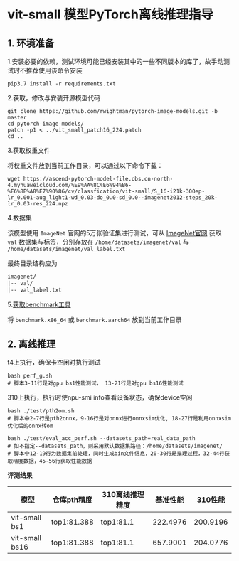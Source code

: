#  vit-small 模型PyTorch离线推理指导

## 1. 环境准备

1.安装必要的依赖，测试环境可能已经安装其中的一些不同版本的库了，故手动测试时不推荐使用该命令安装

~~~shell
pip3.7 install -r requirements.txt
~~~

2.获取，修改与安装开源模型代码

~~~shell
git clone https://github.com/rwightman/pytorch-image-models.git -b master
cd pytorch-image-models/
patch -p1 < ../vit_small_patch16_224.patch
cd ..
~~~

3.获取权重文件

将权重文件放到当前工作目录，可以通过以下命令下载：

~~~shell
wget https://ascend-pytorch-model-file.obs.cn-north-4.myhuaweicloud.com/%E9%AA%8C%E6%94%B6-%E6%8E%A8%E7%90%86/cv/classfication/vit-small/S_16-i21k-300ep-lr_0.001-aug_light1-wd_0.03-do_0.0-sd_0.0--imagenet2012-steps_20k-lr_0.03-res_224.npz
~~~

4.数据集

该模型使用 `ImageNet` 官网的5万张验证集进行测试，可从 [ImageNet官网](http://www.image-net.org/) 获取 `val` 数据集与标签，分别存放在 `/home/datasets/imagenet/val` 与 `/home/datasets/imagenet/val_label.txt`

最终目录结构应为

~~~txt
imagenet/
|-- val/
|-- val_label.txt
~~~

5.[获取benchmark工具](https://gitee.com/ascend/cann-benchmark/tree/master/infer)

将 `benchmark.x86_64` 或 `benchmark.aarch64` 放到当前工作目录

## 2. 离线推理

t4上执行，确保卡空闲时执行测试

~~~shell
bash perf_g.sh
# 脚本3-11行是对gpu bs1性能测试， 13-21行是对gpu bs16性能测试
~~~

310上执行，执行时使npu-smi info查看设备状态，确保device空闲

~~~shell
bash ./test/pth2om.sh  
# 脚本中2-7行是pth2onnx，9-16行是对onnx进行onnxsim优化, 18-27行是利用onnxsim优化后的onnx转om

bash ./test/eval_acc_perf.sh --datasets_path=real_data_path
# 如不指定--datasets_path，则采用默认数据集路径：/home/datasets/imagenet/
# 脚本中12-19行为数据集前处理，同时生成bin文件信息，20-30行是推理过程，32-44行获取精度数据，45-56行获取性能数据
~~~

**评测结果**

| 模型           | 仓库pth精度 | 310离线推理精度 | 基准性能 | 310性能  |
| -------------- | ----------- | --------------- | -------- | -------- |
| vit-small bs1  | top1:81.388 | top1:81.1       | 222.4976 | 200.9196 |
| vit-small bs16 | top1:81.388 | top1:81.1       | 657.9001 | 204.0776 |

